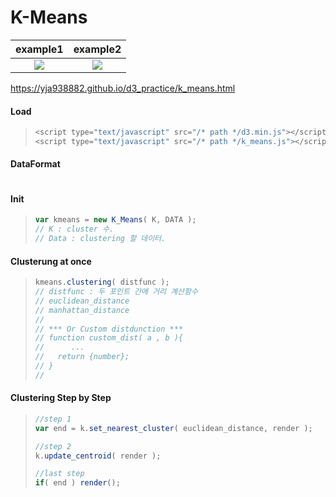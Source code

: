 # K-Means 
example1             |  example2
:-------------------------:|:-------------------------:
![](https://github.com/yja938882/DSJS/blob/master/k_means/example/example1.png)  |  ![](https://github.com/yja938882/DSJS/blob/master/k_means/example/example2.png)

https://yja938882.github.io/d3_practice/k_means.html

#### Load
> ```javascript
> <script type="text/javascript" src="/* path */d3.min.js"></script>
> <script type="text/javascript" src="/* path */k_means.js"></script>
#### DataFormat
> ```javascript
> 
>```
#### Init
> ```javascript
> var kmeans = new K_Means( K, DATA );
> // K : cluster 수.
> // Data : clustering 할 데이터.
> ```
#### Clusterung at once
> ```javascript
> kmeans.clustering( distfunc );
> // distfunc : 두 포인트 간에 거리 계산함수
> // euclidean_distance
> // manhattan_distance
> //
> // *** Or Custom distdunction ***
> // function custom_dist( a , b ){
> //      ...
> //   return {number};
> // }
> //
> ```
#### Clustering Step by Step
> ```javascript
> //step 1
> var end = k.set_nearest_cluster( euclidean_distance, render );
>
> //step 2
> k.update_centroid( render );
>
> //last step
> if( end ) render();
> ```
